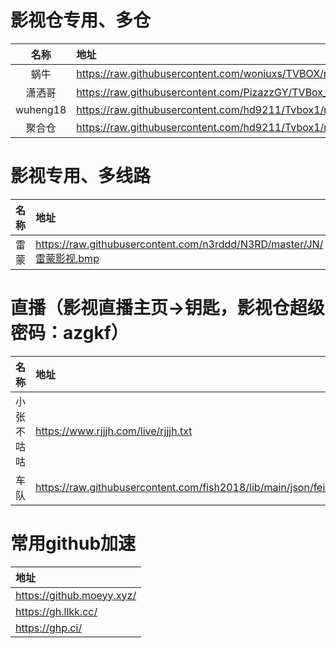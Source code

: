 # 影视仓专用、多仓
| 名称 | 地址 |
| :---: | :--- | 
| 蜗牛 | https://raw.githubusercontent.com/woniuxs/TVBOX/main/DC |
| 潇洒哥 | https://raw.githubusercontent.com/PizazzGY/TVBox_warehouse/main/warehouse.txt|
| wuheng18 | https://raw.githubusercontent.com/hd9211/Tvbox1/main/wuheng18_ysc.json |
| 聚合仓 | https://raw.githubusercontent.com/hd9211/Tvbox1/main/duocang1.json|

# 影视专用、多线路
| 名称 | 地址 |
| :---: | :--- | 
| 雷蒙 | https://raw.githubusercontent.com/n3rddd/N3RD/master/JN/雷蒙影视.bmp|
# 直播（影视直播主页→钥匙，影视仓超级密码：azgkf）
| 名称 | 地址 | 
| :---: | :--- | 
| 小张不咕咕 | https://www.rjjjh.com/live/rjjjh.txt |
| 车队 | https://raw.githubusercontent.com/fish2018/lib/main/json/feimaolive.json |

# 常用github加速
| 地址 | 
| :--- | 
| https://github.moeyy.xyz/ |
| https://gh.llkk.cc/ |
| https://ghp.ci/ |

